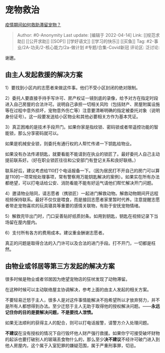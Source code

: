 # 宠物救治
[疫情期间如何救助滞留宠物？](https://www.zhihu.com/question/372726366/answer/1022805414)

> Author: #0-Anonymity
> Last update: [编辑于 2022-04-14]
> Link: [[规范求助]] [[公开求助]] [[SOP]] [[学好语文]] [[学习的快乐]] [[买鱼]]
> Tag: #2-事业/2A-功夫/2-核心能力/2a-做计划 #专题/合集-Covid新冠
> 评论区:
> 泛讨论:

谢邀。

**由主人发起救援的解决方案**
----------------

1）要找到小区内的志愿者来做这件事。他们不受小区封闭的绝对限制。

2）委托人要直接手持手写许可、房产权证一镜到底的录像，给予对方在指定时段进入自己房屋的合法许可。说明自己承担一切相关风险（包括财产、房屋附属设施等在过程中意外损坏，宠物意外伤亡等）注意要清晰明确的指定被委托对象（说明身份证号）。这一段要发送给小区物业和其他必要相关方作为基本凭证。

3）真正困难的是技术手段开门。如果你家是指纹锁、密码锁或者带遥控功能的智能锁，那么分享密码就可以。

如果是机械安全锁，则委托有通行权的人帮忙传递一下钥匙给物业。

如果没有办法传递钥匙，就要看能不能请到在执业的锁匠了。最好委托人自己主动提前联系好。（好在职业锁匠往往和公安部门有登记关系和良好联络。）

联系好后，建议考虑给110打个电话报备一下。（因为居民打不开自己的房门可以算是110的一项常规处理事项，常有警察用万能钥匙解决的案例）。如果实在所有办法都绝望，可以打电话给公安、消防看能不能有好运气请他们帮忙解决开门问题。

4）邀请物业陪同，请志愿者（携锁匠）一起进门解救动物。解救动物期间开远程视频保持联系。最好不仅仅是喂食，而是接回志愿者家里暂时代养。注意提醒志愿者带走宠物喜欢的玩具寝具等重要的感情关联物，有助于安抚宠物情绪。

5）解救完毕出门时，门口妥善贴好纸质封条。如用到钥匙，钥匙在视频记录下当场留在屋内屋内。

6）支付所有各方的费用成本。建议重金酬谢志愿者。

真正的问题是取得合法的入门许可以及合法的进门手段。打不开门，一切都是枉然。

**由物业或邻居等第三方发起的解决方案**
---------------------

很多时候是物业或者邻居因为绝望宠物店的狂吠发现了动物滞留。

在这种时候可以主动联络屋主协调解决，参考上面的由主人发起的相关方案。

不要轻易迁怒于主人，很多人是对这件事情能解决不抱希望所以才放弃努力，并不是所有人都想得到办法。至少迁怒于主人无助于取得他的授权解决问题。——**永远记住你的目的是要解决问题，不是要找人泄愤。**

如果无法顺利的获得主人的配合，则可以打电话报警，请警方介入处理问题。

**不建议**在没有授权的情况下自行毁坏他人财产强行救援。如果你宁可接受破坏财物的起诉也要打破别人的玻璃丢食物什么的，那么至少**决不建议**不经许可破门进入到他人房屋内，这个属于入室犯罪的嫌疑范围，属于严重刑事罪，切忌。
